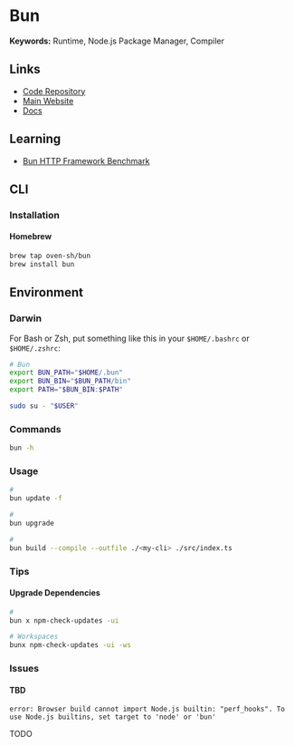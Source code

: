 # Bun

<!--
https://github.com/search?q=path%3ADockerfile%20content%3A%22bun%20build%22%20content%3A--compile&type=code

Dockerfiles

https://github.com/henrygd/ncaa-api/blob/master/dockerfile
https://github.com/RichDom2185/url-shortener/blob/main/Dockerfile
https://github.com/anaxios/CL4P-TP/blob/master/Dockerfile
-->

**Keywords:** Runtime, Node.js Package Manager, Compiler

## Links

- [Code Repository](https://github.com/oven-sh/bun)
- [Main Website](https://bun.sh)
- [Docs](https://bun.sh/docs)

## Learning

- [Bun HTTP Framework Benchmark](https://github.com/SaltyAom/bun-http-framework-benchmark)

## CLI

### Installation

#### Homebrew

```sh
brew tap oven-sh/bun
brew install bun
```

## Environment

### Darwin

For Bash or Zsh, put something like this in your `$HOME/.bashrc` or `$HOME/.zshrc`:

```sh
# Bun
export BUN_PATH="$HOME/.bun"
export BUN_BIN="$BUN_PATH/bin"
export PATH="$BUN_BIN:$PATH"
```

```sh
sudo su - "$USER"
```

### Commands

```sh
bun -h
```

### Usage

```sh
#
bun update -f

#
bun upgrade

#
bun build --compile --outfile ./<my-cli> ./src/index.ts
```

### Tips

#### Upgrade Dependencies

```sh
#
bun x npm-check-updates -ui

# Workspaces
bunx npm-check-updates -ui -ws
```

### Issues

#### TBD

```log
error: Browser build cannot import Node.js builtin: "perf_hooks". To use Node.js builtins, set target to 'node' or 'bun'
```

TODO
